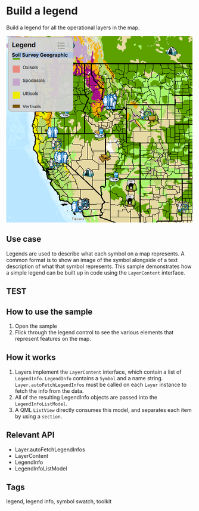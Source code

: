 # Build a legend

Build a legend for all the operational layers in the map.

![](screenshot.png)

## Use case

Legends are used to describe what each symbol on a map represents. A common format is to show an image of the symbol alongside of a text description of what that symbol represents. This sample demonstrates how a simple legend can be built up in code using the `LayerContent` interface.

## TEST

## How to use the sample

1. Open the sample
2. Flick through the legend control to see the various elements that represent features on the map.

## How it works

1. Layers implement the `LayerContent` interface, which contain a list of `LegendInfo`. `LegendInfo` contains a `Symbol` and a name string. `Layer.autoFetchLegendInfos` must be called on each `Layer` instance to fetch the info from the data.
2. All of the resulting LegendInfo objects are passed into the `LegendInfoListModel`.
3. A QML `ListView` directly consumes this model, and separates each item by using a `section`.

## Relevant API

* Layer.autoFetchLegendInfos
* LayerContent
* LegendInfo
* LegendInfoListModel

## Tags

legend, legend info, symbol swatch, toolkit
